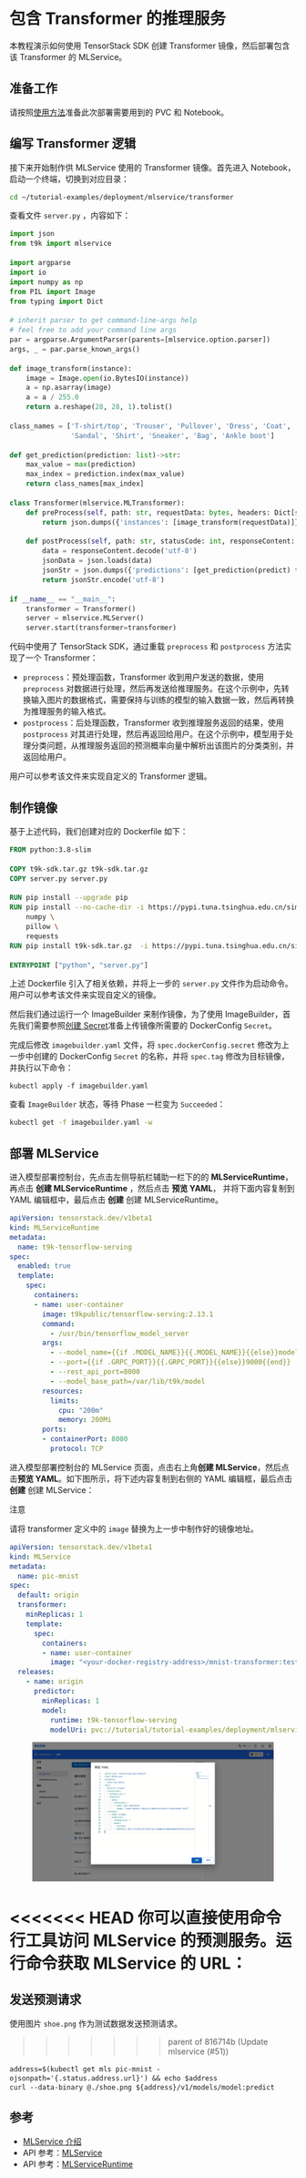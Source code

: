 # 包含 Transformer 的推理服务

本教程演示如何使用 TensorStack SDK 创建 Transformer 镜像，然后部署包含该 Transformer 的 MLService。

## 准备工作

请按照<a target="_blank" rel="noopener noreferrer" href="https://github.com/t9k/tutorial-examples/blob/v20240206/docs/README-zh.md#%E4%BD%BF%E7%94%A8%E6%96%B9%E6%B3%95">使用方法</a>准备此次部署需要用到的 PVC 和 Notebook。

## 编写 Transformer 逻辑

接下来开始制作供 MLService 使用的 Transformer 镜像。首先进入 Notebook，启动一个终端，切换到对应目录：

```bash
cd ~/tutorial-examples/deployment/mlservice/transformer
```

查看文件 `server.py` ，内容如下：

```py title="server.py"
import json
from t9k import mlservice

import argparse
import io
import numpy as np
from PIL import Image
from typing import Dict

# inherit parser to get command-line-args help
# feel free to add your command line args
par = argparse.ArgumentParser(parents=[mlservice.option.parser])
args, _ = par.parse_known_args()

def image_transform(instance):
    image = Image.open(io.BytesIO(instance))
    a = np.asarray(image)
    a = a / 255.0
    return a.reshape(28, 28, 1).tolist()

class_names = ['T-shirt/top', 'Trouser', 'Pullover', 'Dress', 'Coat',
               'Sandal', 'Shirt', 'Sneaker', 'Bag', 'Ankle boot']

def get_prediction(prediction: list)->str:
    max_value = max(prediction)
    max_index = prediction.index(max_value)
    return class_names[max_index]

class Transformer(mlservice.MLTransformer):
    def preProcess(self, path: str, requestData: bytes, headers: Dict[str, str]) -> any:
        return json.dumps({'instances': [image_transform(requestData)]})

    def postProcess(self, path: str, statusCode: int, responseContent: bytes, headers: Dict[str, str]) -> bytes:
        data = responseContent.decode('utf-8')
        jsonData = json.loads(data)
        jsonStr = json.dumps({'predictions': [get_prediction(predict) for predict in jsonData['predictions']]})
        return jsonStr.encode('utf-8')
    
if __name__ == "__main__":
    transformer = Transformer()
    server = mlservice.MLServer()
    server.start(transformer=transformer)
```

代码中使用了 TensorStack SDK，通过重载 `preprocess` 和 `postprocess` 方法实现了一个 Transformer：

* `preprocess`：预处理函数，Transformer 收到用户发送的数据，使用 `preprocess` 对数据进行处理，然后再发送给推理服务。在这个示例中，先转换输入图片的数据格式，需要保持与训练的模型的输入数据一致，然后再转换为推理服务的输入格式。
* `postprocess`：后处理函数，Transformer 收到推理服务返回的结果，使用 `postprocess` 对其进行处理，然后再返回给用户。在这个示例中，模型用于处理分类问题，从推理服务返回的预测概率向量中解析出该图片的分类类别，并返回给用户。

用户可以参考该文件来实现自定义的 Transformer 逻辑。

## 制作镜像

基于上述代码，我们创建对应的 Dockerfile 如下：

```dockerfile
FROM python:3.8-slim

COPY t9k-sdk.tar.gz t9k-sdk.tar.gz
COPY server.py server.py

RUN pip install --upgrade pip
RUN pip install --no-cache-dir -i https://pypi.tuna.tsinghua.edu.cn/simple \
    numpy \
    pillow \
    requests
RUN pip install t9k-sdk.tar.gz  -i https://pypi.tuna.tsinghua.edu.cn/simple

ENTRYPOINT ["python", "server.py"]
```

上述 Dockerfile 引入了相关依赖，并将上一步的 `server.py` 文件作为启动命令。用户可以参考该文件来实现自定义的镜像。

然后我们通过运行一个 ImageBuilder 来制作镜像，为了使用 ImageBuilder，首先我们需要参照[创建 Secret](https://github.com/t9k/tutorial-examples/blob/v20240206/build-image/build-image-on-platform/README.md#%E5%88%9B%E5%BB%BA-secret)准备上传镜像所需要的 DockerConfig `Secret`。

完成后修改 `imagebuilder.yaml` 文件，将 `spec.dockerConfig.secret` 修改为上一步中创建的 DockerConfig `Secret` 的名称，并将 `spec.tag` 修改为目标镜像，并执行以下命令：

```
kubectl apply -f imagebuilder.yaml
```

查看 `ImageBuilder` 状态，等待 Phase 一栏变为 `Succeeded`：

```sh
kubectl get -f imagebuilder.yaml -w
```

## 部署 MLService

进入模型部署控制台，先点击左侧导航栏辅助一栏下的的 **MLServiceRuntime**，再点击 **创建 MLServiceRuntime** ，然后点击 **预览 YAML**， 并将下面内容复制到 YAML 编辑框中，最后点击 **创建** 创建 MLServiceRuntime。

```yaml
apiVersion: tensorstack.dev/v1beta1
kind: MLServiceRuntime
metadata:
  name: t9k-tensorflow-serving
spec:
  enabled: true
  template:
    spec:
      containers:
      - name: user-container
        image: t9kpublic/tensorflow-serving:2.13.1
        command:
          - /usr/bin/tensorflow_model_server
        args:
          - --model_name={{if .MODEL_NAME}}{{.MODEL_NAME}}{{else}}model{{end}}
          - --port={{if .GRPC_PORT}}{{.GRPC_PORT}}{{else}}9000{{end}}
          - --rest_api_port=8000
          - --model_base_path=/var/lib/t9k/model
        resources:
          limits:
            cpu: "200m"
            memory: 200Mi
        ports:
        - containerPort: 8000
          protocol: TCP
```

进入模型部署控制台的 MLService 页面，点击右上角**创建 MLService**，然后点击**预览 YAML**。如下图所示，将下述内容复制到右侧的 YAML 编辑框，最后点击 **创建** 创建 MLService：

<aside class="note">
<div class="title">注意</div>

请将 transformer 定义中的 `image` 替换为上一步中制作好的镜像地址。

</aside>

```yaml
apiVersion: tensorstack.dev/v1beta1
kind: MLService
metadata:
  name: pic-mnist
spec:
  default: origin
  transformer:
    minReplicas: 1
    template:
      spec:
        containers:
        - name: user-container
          image: "<your-docker-registry-address>/mnist-transformer:test"
  releases:
    - name: origin
      predictor:
        minReplicas: 1
        model:
          runtime: t9k-tensorflow-serving
          modelUri: pvc://tutorial/tutorial-examples/deployment/mlservice/transformer/model/
```

<figure class="screenshot">
  <img alt="create-mlservcie-transformer" src="../assets/tasks/deploy-model-reference-serving/transformer/create-mlservice.png" class="screenshot" />
</figure>


<<<<<<< HEAD
你可以直接使用命令行工具访问 MLService 的预测服务。运行命令获取 MLService 的 URL：
=======
## 发送预测请求

使用图片 `shoe.png` 作为测试数据发送预测请求。
>>>>>>> parent of 816714b (Update mlservice (#51))

``` shell
address=$(kubectl get mls pic-mnist -ojsonpath='{.status.address.url}') && echo $address
curl --data-binary @./shoe.png ${address}/v1/models/model:predict
```

## 参考

- [MLService 介绍](../modules/deployment/mlservice.md)
- API 参考：[MLService](../../references/api-reference/mlservice.md)
- API 参考：[MLServiceRuntime](../../references/api-reference/mlservice.md#mlserviceruntime)
